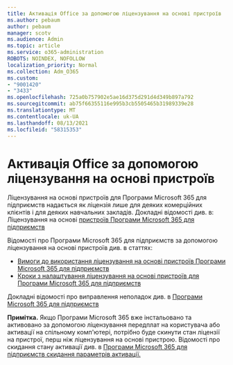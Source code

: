 ```yaml
---
title: Активація Office за допомогою ліцензування на основі пристроїв
ms.author: pebaum
author: pebaum
manager: scotv
ms.audience: Admin
ms.topic: article
ms.service: o365-administration
ROBOTS: NOINDEX, NOFOLLOW
localization_priority: Normal
ms.collection: Adm_O365
ms.custom:
- "9001420"
- "3433"
ms.openlocfilehash: 725a0b757902e5ae16d375d291d4d349b897a792
ms.sourcegitcommit: ab75f66355116e995b3cb5505465b31989339e28
ms.translationtype: MT
ms.contentlocale: uk-UA
ms.lasthandoff: 08/13/2021
ms.locfileid: "58315353"
---
```

# <a name="activating-office-using-device-based-licensing"></a>Активація Office за допомогою ліцензування на основі пристроїв

Ліцензування на основі пристроїв для Програми Microsoft 365 для підприємств надається як ліцензія лише для деяких комерційних клієнтів і для деяких навчальних закладів. Докладні відомості див. в: Ліцензування на основі [пристроїв Програми Microsoft 365 для підприємств](https://docs.microsoft.com/deployoffice/device-based-licensing)

Відомості про Програми Microsoft 365 для підприємств за допомогою ліцензування на основі пристроїв див. в статтях:

- [Вимоги до використання ліцензування на основі пристроїв Програми Microsoft 365 для підприємств](https://docs.microsoft.com/deployoffice/device-based-licensing#requirements-for-using-device-based-licensing-for-microsoft-365-apps-for-enterprise)
- [Кроки з налаштування ліцензування на основі пристроїв для Програми Microsoft 365 для підприємств](https://docs.microsoft.com/deployoffice/device-based-licensing#steps-to-configure-device-based-licensing-for-microsoft-365-apps-for-enterprise)

Докладні відомості про виправлення неполадок див. в [Програми Microsoft 365 для підприємств](https://docs.microsoft.com/deployoffice/device-based-licensing#troubleshoot-device-based-licensing-for-microsoft-365-apps-for-enterprise)

**Примітка.** Якщо Програми Microsoft 365 вже інстальовано та активовано за допомогою ліцензування передплат на користувача або активації на спільному комп'ютері, потрібно буде скинути стан ліцензії на пристрої, перш ніж ліцензування на основі пристрою. Відомості про скидання стану активації див. в [Програми Microsoft 365 для підприємств скидання параметрів активації.](https://docs.microsoft.com/office/troubleshoot/activation/reset-office-365-proplus-activation-state)
